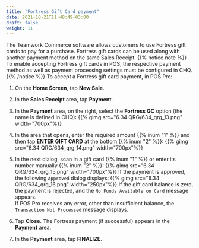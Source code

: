 ```yaml
---
title: "Fortress Gift Card payment"
date: 2021-10-21T11:48:49+03:00
draft: false
weight: 11
---
```

The Teamwork Commerce software allows customers to use Fortress gift cards to pay for a purchase. Fortress gift cards can be used along with another payment method on the same Sales Receipt.
{{% notice note %}}
To enable accepting Fortress gift cards in POS, the respective payment method as well as payment processing settings must be configured in CHQ.
{{% /notice %}}
To accept a Fortress gift card payment, in POS Pro:

1. On the **Home Screen**, tap **New Sale**.

2. In the **Sales Receipt** area, tap **Payment**.

3. In the **Payment** area, on the right, select the **Fortress GC** option (the name is defined in CHQ):
{{% gimg src="6.34 QRG/634_qrg_13.png" width="700px"%}} 
4. In the area that opens, enter the required amount {{% inum "1" %}} and then tap **ENTER GIFT CARD** at the bottom {{% inum "2" %}}:
{{% gimg src="6.34 QRG/634_qrg_14.png" width="700px"%}} 
5. In the next dialog, scan in a gift card {{% inum "1" %}} or enter its number manually {{% inum "2" %}}:
{{% gimg src="6.34 QRG/634_qrg_15.png" width="700px"%}} 
If the payment is approved, the following `Approved` dialog displays:
{{% gimg src="6.34 QRG/634_qrg_16.png" width="250px"%}} 
If the gift card balance is zero, the payment is rejected, and the `No Funds Available on Card` message appears.  
If POS Pro receives any error, other than insufficient balance, the `Transaction Not Processed` message displays.

6. Tap **Close**. The Fortress payment (if successful) appears in the **Payment** area.

7. In the **Payment** area, tap **FINALIZE**. 
